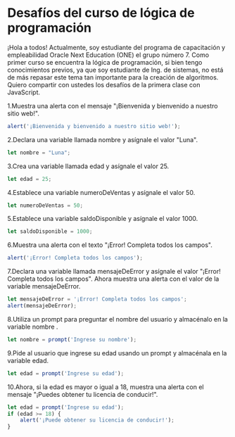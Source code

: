 # Desafíos del curso de lógica de programación

¡Hola a todos! Actualmente, soy estudiante del programa de capacitación y empleabilidad Oracle Next Education (ONE) el grupo número 7. Como primer curso se encuentra la lógica de programación, si bien tengo conocimientos previos, ya que soy estudiante de Ing. de sistemas, no está de más repasar este tema tan importante para la creación de algoritmos. Quiero compartir con ustedes los desafíos de la primera clase con JavaScript.


1.Muestra una alerta con el mensaje "¡Bienvenida y bienvenido a nuestro sitio web!".
```javascript
alert('¡Bienvenida y bienvenido a nuestro sitio web!');
```

2.Declara una variable llamada nombre y asígnale el valor "Luna".
```javascript
let nombre = "Luna";
```

3.Crea una variable llamada edad y asígnale el valor 25.
```javascript
let edad = 25;
```

4.Establece una variable numeroDeVentas y asígnale el valor 50.
```javascript
let numeroDeVentas = 50;
```

5.Establece una variable saldoDisponible y asígnale el valor 1000.
```javascript
let saldoDisponible = 1000;
```

6.Muestra una alerta con el texto "¡Error! Completa todos los campos".
```javascript
alert('¡Error! Completa todos los campos');
```

7.Declara una variable llamada mensajeDeError y asígnale el valor "¡Error! Completa todos los campos". Ahora muestra una alerta con el valor de la variable mensajeDeError.
```javascript
let mensajeDeError = '¡Error! Completa todos los campos';
alert(mensajeDeError);
```

8.Utiliza un prompt para preguntar el nombre del usuario y almacénalo en la variable nombre .
```javascript
let nombre = prompt('Ingrese su nombre');
```

9.Pide al usuario que ingrese su edad usando un prompt y almacénala en la variable edad.
```javascript
let edad = prompt('Ingrese su edad');
```

10.Ahora, si la edad es mayor o igual a 18, muestra una alerta con el mensaje "¡Puedes obtener tu licencia de conducir!".
```javascript
let edad = prompt('Ingrese su edad');
if (edad >= 18) {
    alert('¡Puede obtener su licencia de conducir!');
}
```
